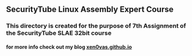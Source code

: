## SecurityTube Linux Assembly Expert Course

### This directory is created for the purpose of 7th Assignment of the SecurityTube SLAE 32bit course

#### for more info check out my blog [xen0vas.github.io](https://xen0vas.github.io/SLAE32-Assignment-7-create-a-custom-crypter/#)

